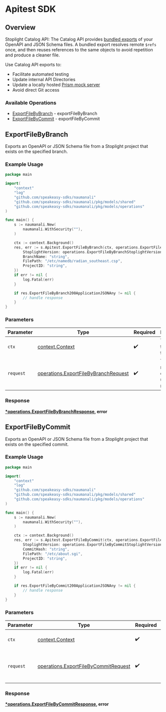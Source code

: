 # Apitest SDK


## Overview

Stoplight Catalog API: The Catalog API provides [bundled exports](https://docs.stoplight.io/docs/platform/37d160068e33c-export-api-files#ref-options) of your OpenAPI and JSON Schema files. A bundled export resolves remote `$refs` once, and then reuses references to the same objects to avoid repetition and produce a cleaner file.

Use Catalog API exports to:

- Facilitate automated testing
- Update internal API Directories
- Update a locally hosted [Prism  mock server](https://github.com/stoplightio/prism)
- Avoid direct Git access

### Available Operations

* [ExportFileByBranch](#exportfilebybranch) - exportFileByBranch
* [ExportFileByCommit](#exportfilebycommit) - exportFileByCommit

## ExportFileByBranch

Exports an OpenAPI or JSON Schema file from a Stoplight project that exists on the specified branch.

### Example Usage

```go
package main

import(
	"context"
	"log"
	"github.com/speakeasy-sdks/naumanali"
	"github.com/speakeasy-sdks/naumanali/pkg/models/shared"
	"github.com/speakeasy-sdks/naumanali/pkg/models/operations"
)

func main() {
    s := naumanali.New(
        naumanali.WithSecurity(""),
    )

    ctx := context.Background()
    res, err := s.Apitest.ExportFileByBranch(ctx, operations.ExportFileByBranchRequest{
        StoplightVersion: operations.ExportFileByBranchStoplightVersionStoplightAPIVersionStringTwoThousandAndTwentyTwo1205.ToPointer(),
        BranchName: "string",
        FilePath: "/etc/namedb/radian_southeast.csp",
        ProjectID: "string",
    })
    if err != nil {
        log.Fatal(err)
    }

    if res.ExportFileByBranch200ApplicationJSONAny != nil {
        // handle response
    }
}
```

### Parameters

| Parameter                                                                                    | Type                                                                                         | Required                                                                                     | Description                                                                                  |
| -------------------------------------------------------------------------------------------- | -------------------------------------------------------------------------------------------- | -------------------------------------------------------------------------------------------- | -------------------------------------------------------------------------------------------- |
| `ctx`                                                                                        | [context.Context](https://pkg.go.dev/context#Context)                                        | :heavy_check_mark:                                                                           | The context to use for the request.                                                          |
| `request`                                                                                    | [operations.ExportFileByBranchRequest](../../models/operations/exportfilebybranchrequest.md) | :heavy_check_mark:                                                                           | The request object to use for the request.                                                   |


### Response

**[*operations.ExportFileByBranchResponse](../../models/operations/exportfilebybranchresponse.md), error**


## ExportFileByCommit

Exports an OpenAPI or JSON Schema file from a Stoplight project that exists on the specified commit.

### Example Usage

```go
package main

import(
	"context"
	"log"
	"github.com/speakeasy-sdks/naumanali"
	"github.com/speakeasy-sdks/naumanali/pkg/models/shared"
	"github.com/speakeasy-sdks/naumanali/pkg/models/operations"
)

func main() {
    s := naumanali.New(
        naumanali.WithSecurity(""),
    )

    ctx := context.Background()
    res, err := s.Apitest.ExportFileByCommit(ctx, operations.ExportFileByCommitRequest{
        StoplightVersion: operations.ExportFileByCommitStoplightVersionStoplightAPIVersionStringTwoThousandAndTwentyTwo1205.ToPointer(),
        CommitHash: "string",
        FilePath: "/etc/about.sgi",
        ProjectID: "string",
    })
    if err != nil {
        log.Fatal(err)
    }

    if res.ExportFileByCommit200ApplicationJSONAny != nil {
        // handle response
    }
}
```

### Parameters

| Parameter                                                                                    | Type                                                                                         | Required                                                                                     | Description                                                                                  |
| -------------------------------------------------------------------------------------------- | -------------------------------------------------------------------------------------------- | -------------------------------------------------------------------------------------------- | -------------------------------------------------------------------------------------------- |
| `ctx`                                                                                        | [context.Context](https://pkg.go.dev/context#Context)                                        | :heavy_check_mark:                                                                           | The context to use for the request.                                                          |
| `request`                                                                                    | [operations.ExportFileByCommitRequest](../../models/operations/exportfilebycommitrequest.md) | :heavy_check_mark:                                                                           | The request object to use for the request.                                                   |


### Response

**[*operations.ExportFileByCommitResponse](../../models/operations/exportfilebycommitresponse.md), error**

